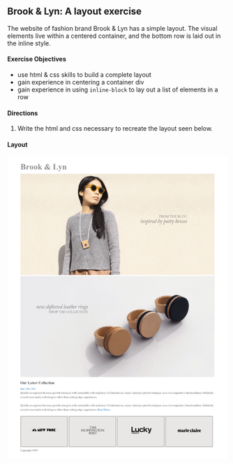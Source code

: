 ## Brook & Lyn: A layout exercise

The website of fashion brand Brook & Lyn has a simple layout. The visual elements live within a centered container, and the bottom row is laid out in the inline style.

#### Exercise Objectives

- use html & css skills to build a complete layout
- gain experience in centering a container div
- gain experience in using `inline-block` to lay out a list of elements in a row

#### Directions

1. Write the html and css necessary to recreate the layout seen below.

#### Layout

![image](mockup.png)
